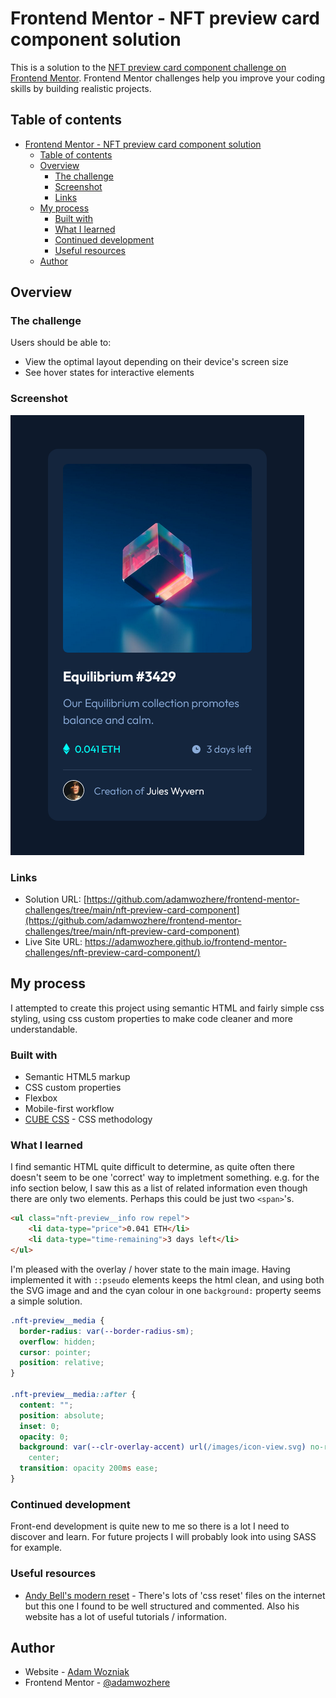 # Frontend Mentor - NFT preview card component solution

This is a solution to the [NFT preview card component challenge on Frontend Mentor](https://www.frontendmentor.io/challenges/nft-preview-card-component-SbdUL_w0U). Frontend Mentor challenges help you improve your coding skills by building realistic projects. 

## Table of contents

- [Frontend Mentor - NFT preview card component solution](#frontend-mentor---nft-preview-card-component-solution)
  - [Table of contents](#table-of-contents)
  - [Overview](#overview)
    - [The challenge](#the-challenge)
    - [Screenshot](#screenshot)
    - [Links](#links)
  - [My process](#my-process)
    - [Built with](#built-with)
    - [What I learned](#what-i-learned)
    - [Continued development](#continued-development)
    - [Useful resources](#useful-resources)
  - [Author](#author)

## Overview

### The challenge

Users should be able to:

- View the optimal layout depending on their device's screen size
- See hover states for interactive elements

### Screenshot

![](./screenshot.png)

### Links

- Solution URL: [https://github.com/adamwozhere/frontend-mentor-challenges/tree/main/nft-preview-card-component](https://github.com/adamwozhere/frontend-mentor-challenges/tree/main/nft-preview-card-component)
- Live Site URL: [https://adamwozhere.github.io/frontend-mentor-challenges/nft-preview-card-component/)](https://adamwozhere.github.io/frontend-mentor-challenges/nft-preview-card-component/)

## My process

I attempted to create this project using semantic HTML and fairly simple css styling, using css custom properties to make code cleaner and more understandable.

### Built with

- Semantic HTML5 markup
- CSS custom properties
- Flexbox
- Mobile-first workflow
- [CUBE CSS](https://cube.fyi/) - CSS methodology

### What I learned

I find semantic HTML quite difficult to determine, as quite often there doesn't seem to be one 'correct' way to impletment something. e.g. for the info section below, I saw this as a list of related information even though there are only two elements.  Perhaps this could be just two `<span>`'s.

```html
<ul class="nft-preview__info row repel">
    <li data-type="price">0.041 ETH</li>
    <li data-type="time-remaining">3 days left</li>
</ul>
```

I'm pleased with the overlay / hover state to the main image. Having implemented it with `::pseudo` elements keeps the html clean, and using both the SVG image and and the cyan colour in one `background:` property seems a simple solution.

```css
.nft-preview__media {
  border-radius: var(--border-radius-sm);
  overflow: hidden;
  cursor: pointer;
  position: relative;
}

.nft-preview__media::after {
  content: "";
  position: absolute;
  inset: 0;
  opacity: 0;
  background: var(--clr-overlay-accent) url(/images/icon-view.svg) no-repeat
    center;
  transition: opacity 200ms ease;
}
```

### Continued development

Front-end development is quite new to me so there is a lot I need to discover and learn.  For future projects I will probably look into using SASS for example.


### Useful resources

- [Andy Bell's modern reset](https://piccalil.li/blog/a-modern-css-reset/) - There's lots of 'css reset' files on the internet but this one I found to be well structured and commented. Also his website has a lot of useful tutorials / information.

## Author

- Website - [Adam Wozniak](https://www.adamwozniak.uk)
- Frontend Mentor - [@adamwozhere](https://www.frontendmentor.io/profile/adamwozhere)

